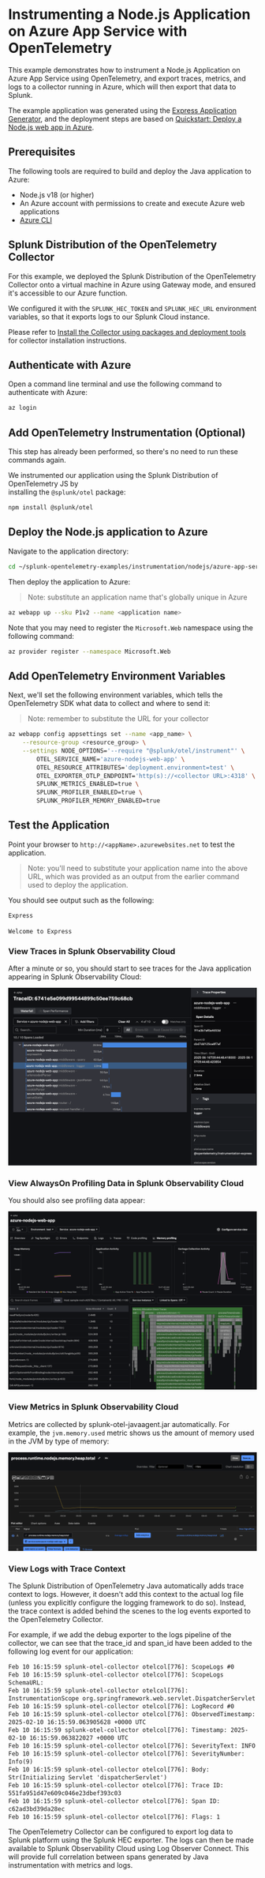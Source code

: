 # Instrumenting a Node.js Application on Azure App Service with OpenTelemetry

This example demonstrates how to instrument a Node.js Application on Azure
App  Service using OpenTelemetry,
and export traces, metrics, and logs to a collector running in Azure, which will then
export that data to Splunk.

The example application was generated using the [Express Application Generator](https://expressjs.com/en/starter/generator.html),
and the deployment steps are based on [Quickstart: Deploy a Node.js web app in Azure](https://learn.microsoft.com/en-us/azure/app-service/quickstart-nodejs?tabs=linux&pivots=development-environment-cli).

## Prerequisites

The following tools are required to build and deploy the Java application to Azure:

* Node.js v18 (or higher)
* An Azure account with permissions to create and execute Azure web applications
* [Azure CLI](https://learn.microsoft.com/en-us/cli/azure/install-azure-cli)

## Splunk Distribution of the OpenTelemetry Collector

For this example, we deployed the Splunk Distribution of the OpenTelemetry Collector onto a virtual machine
in Azure using Gateway mode, and ensured it's accessible to our Azure function.

We configured it with the `SPLUNK_HEC_TOKEN` and `SPLUNK_HEC_URL` environment variables, so that it
exports logs to our Splunk Cloud instance.

Please refer to [Install the Collector using packages and deployment tools](https://docs.splunk.com/observability/en/gdi/opentelemetry/install-the-collector.html#collector-package-install)
for collector installation instructions.

## Authenticate with Azure

Open a command line terminal and use the following command to authenticate with Azure:

``` bash
az login
```

## Add OpenTelemetry Instrumentation (Optional)

This step has already been performed, so there's no need to run these commands again. 

We instrumented our application using the Splunk Distribution of OpenTelemetry JS by  
installing the `@splunk/otel` package: 

``` bash
npm install @splunk/otel
```

## Deploy the Node.js application to Azure

Navigate to the application directory: 

``` bash
cd ~/splunk-opentelemetry-examples/instrumentation/nodejs/azure-app-service/sample-nodejs-azure-app
```

Then deploy the application to Azure:

> Note: substitute an application name that's globally unique in Azure

``` bash
az webapp up --sku P1v2 --name <application name>
```

Note that you may need to register the `Microsoft.Web` namespace using the following command:

``` bash
az provider register --namespace Microsoft.Web
```

## Add OpenTelemetry Environment Variables 

Next, we'll set the following environment variables, which tells the OpenTelemetry SDK 
what data to collect and where to send it:

> Note: remember to substitute the URL for your collector

``` bash
az webapp config appsettings set --name <app_name> \
    --resource-group <resource_group> \
    --settings NODE_OPTIONS='--require "@splunk/otel/instrument"' \
        OTEL_SERVICE_NAME='azure-nodejs-web-app' \
        OTEL_RESOURCE_ATTRIBUTES='deployment.environment=test' \
        OTEL_EXPORTER_OTLP_ENDPOINT='http(s)://<collector URL>:4318' \
        SPLUNK_METRICS_ENABLED=true \
        SPLUNK_PROFILER_ENABLED=true \
        SPLUNK_PROFILER_MEMORY_ENABLED=true 
```

## Test the Application

Point your browser to `http://<appName>.azurewebsites.net` to test the application.

> Note: you'll need to substitute your application name into the above URL, which was provided as
> an output from the earlier command used to deploy the application.

You should see output such as the following:

````
Express

Welcome to Express
````

### View Traces in Splunk Observability Cloud

After a minute or so, you should start to see traces for the Java application
appearing in Splunk Observability Cloud:

![Trace](./images/trace.png)

### View AlwaysOn Profiling Data in Splunk Observability Cloud

You should also see profiling data appear:

![AlwaysOn Profiling Data](./images/profiling.png)

### View Metrics in Splunk Observability Cloud

Metrics are collected by splunk-otel-javaagent.jar automatically.  For example,
the `jvm.memory.used` metric shows us the amount of memory used in the JVM
by type of memory:

![JVM Metric Example](./images/metrics.png)

### View Logs with Trace Context

The Splunk Distribution of OpenTelemetry Java automatically adds trace context
to logs. However, it doesn't add this context to the actual log file (unless
you explicitly configure the logging framework to do so).  Instead, the trace
context is added behind the scenes to the log events exported to the
OpenTelemetry Collector.

For example, if we add the debug exporter to the logs pipeline of the collector,
we can see that the trace_id and span_id have been added to the following log event
for our application:

````
Feb 10 16:15:59 splunk-otel-collector otelcol[776]: ScopeLogs #0
Feb 10 16:15:59 splunk-otel-collector otelcol[776]: ScopeLogs SchemaURL:
Feb 10 16:15:59 splunk-otel-collector otelcol[776]: InstrumentationScope org.springframework.web.servlet.DispatcherServlet
Feb 10 16:15:59 splunk-otel-collector otelcol[776]: LogRecord #0
Feb 10 16:15:59 splunk-otel-collector otelcol[776]: ObservedTimestamp: 2025-02-10 16:15:59.063905628 +0000 UTC
Feb 10 16:15:59 splunk-otel-collector otelcol[776]: Timestamp: 2025-02-10 16:15:59.063822027 +0000 UTC
Feb 10 16:15:59 splunk-otel-collector otelcol[776]: SeverityText: INFO
Feb 10 16:15:59 splunk-otel-collector otelcol[776]: SeverityNumber: Info(9)
Feb 10 16:15:59 splunk-otel-collector otelcol[776]: Body: Str(Initializing Servlet 'dispatcherServlet')
Feb 10 16:15:59 splunk-otel-collector otelcol[776]: Trace ID: 551fa951d47e609c046e23dbef393c03
Feb 10 16:15:59 splunk-otel-collector otelcol[776]: Span ID: c62ad3bd39da28ec
Feb 10 16:15:59 splunk-otel-collector otelcol[776]: Flags: 1
````

The OpenTelemetry Collector can be configured to export log data to
Splunk platform using the Splunk HEC exporter.  The logs can then be made
available to Splunk Observability Cloud using Log Observer Connect.  This will
provide full correlation between spans generated by Java instrumentation
with metrics and logs. 